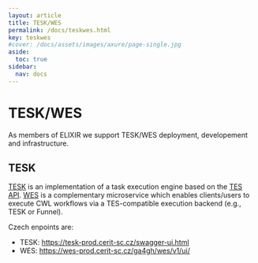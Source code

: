 ```yaml
---
layout: article
title: TESK/WES
permalink: /docs/teskwes.html
key: teskwes
#cover: /docs/assets/images/axure/page-single.jpg
aside:
  toc: true
sidebar:
  nav: docs
---
```


# TESK/WES
As members of ELIXIR we support TESK/WES deployment, developement and infrastructure. 

## TESK
[TESK](https://github.com/EMBL-EBI-TSI/TESK) is an implementation of a task execution engine based on the [TES API](https://github.com/ga4gh/task-execution-schemas). [WES](https://github.com/elixir-cloud-aai/cwl-WES) is a complementary microservice which enables clients/users to execute CWL workflows via a TES-compatible execution backend (e.g., TESK or Funnel). 

Czech enpoints are:
- TESK: https://tesk-prod.cerit-sc.cz/swagger-ui.html
- WES: https://wes-prod.cerit-sc.cz/ga4gh/wes/v1/ui/

